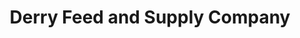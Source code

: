 ---
title: "Derry Feed and Supply Company"
url: /derry/derry-feed-and-supply-company/
shop: agrarian
---